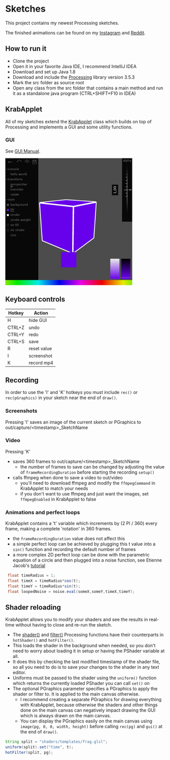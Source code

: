 
# Sketches
This project contains my newest Processing sketches.

The finished animations can be found on my [Instagram](https://www.instagram.com/krabcode/) and [Reddit](https://www.reddit.com/user/Simplyfire).

## How to run it
- Clone the project
- Open it in your favorite Java IDE, I recommend IntelliJ IDEA
- Download and set up Java 1.8
- Download and include the [Processing](https://processing.org/download/) library version 3.5.3
- Mark the src folder as source root
- Open any class from the src folder that contains a main method and run it as a standalone java program (CTRL+SHIFT+F10 in IDEA)

## KrabApplet
All of my sketches extend the [KrabApplet](https://github.com/KrabCode/Sketches/blob/master/src/applet/KrabApplet.java) class which builds on top of Processing and implements a GUI and some utility functions.

### GUI
See [GUI Manual](https://github.com/KrabCode/Sketches/blob/master/readme/GUIManual.md).

<img src="https://github.com/KrabCode/Sketches/blob/master/readme/preview.jpg?raw=true" width="400" alt="GUI">

## Keyboard controls
| Hotkey  | Action |
| ------------- | ------------- |
| H | hide GUI  |
| CTRL+Z | undo |
| CTRL+Y | redo |
| CTRL+S | save |
| R | reset value |
| I | screenshot |
| K | record mp4 |

## Recording
In order to use the 'I' and 'K' hotkeys you must include `rec()` or `rec(pGraphics)` in your sketch near the end of `draw()`.

### Screenshots
   Pressing 'I' saves an image of the current sketch or PGraphics to out/capture/\<timestamp\>_SketchName
### Video
   Pressing 'K' 
   - saves 360 frames to out/capture/\<timestamp\>_SketchName
        - the number of frames to save can be changed by adjusting the value of `frameRecordingDuration` before starting the recording `setup()`
   - calls ffmpeg when done to save a video to out/video
        - you'll need to download ffmpeg and modify the `ffmpegCommand` in KrabApplet to match your needs
        - if you don't want to use ffmpeg and just want the images, set `ffmpegEnabled` in KrabApplet to false
### Animations and perfect loops
   KrabApplet contains a 't' variable which increments by (2 PI / 360) every frame, making a complete 'rotation' in 360 frames.
   - the `frameRecordingDuration` value does not affect this
   - a simple perfect loop can be achieved by plugging this t value into a `sin()` function and recording the default number of frames
   - a more complex 2D perfect loop can be done with the parametric equation of a circle and then plugged into a noise function, see Etienne Jacob's [tutorial](https://necessarydisorder.wordpress.com/2017/11/15/drawing-from-noise-and-then-making-animated-loopy-gifs-from-there/)
   ```java
    float timeRadius = 1;
    float timeX = timeRadius*cos(t);
    float timeY = timeRadius*sin(t);
    float loopedNoise = noise.eval(someX,someY,timeX,timeY);
   ```
   
## Shader reloading
   KrabApplet allows you to modify your shaders and see the results in real-time without having to close and re-run the sketch.
   - The [shader\(\)](https://processing.org/reference/shader_.html) and [filter\(\)](https://processing.org/reference/filter_.html) Processing functions have their counterparts in `hotShader()` and `hotFilter()`.
   - This loads the shader in the background when needed, so you don't need to worry about loading it in setup or having the PShader variable at all.
   - It does this by checking the last modified timestamp of the shader file, so all you need to do is to save your changes to the shader in any text editor.
   - Uniforms must be passed to the shader using the `uniform()` function which returns the currently loaded PShader you can call `set()` on
   - The optional PGraphics parameter specifies a PGraphics to apply the shader or filter to. It is applied to the main canvas otherwise. 
        - I recommend creating a separate PGraphics for drawing everything with KrabApplet, because otherwise the shaders and other things done on the main canvas can negatively impact drawing the GUI which is always drawn on the main canvas.
        - You can display the PGraphics easily on the main canvas using `image(pg, 0, 0, width, height)` before calling `rec(pg)` and `gui()` at the end of `draw()`.
```java
String split = "shaders/templates/frag.glsl";
uniform(split).set("time", t);
hotFilter(split, pg);
```